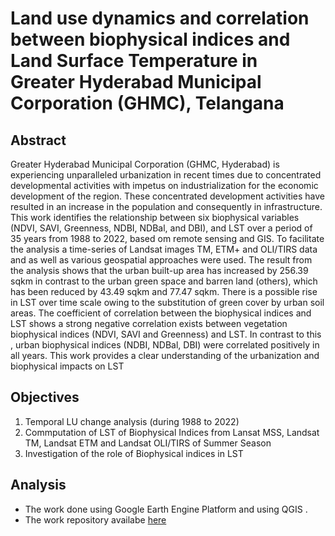 
# Land use dynamics and correlation between biophysical indices and Land Surface Temperature in Greater Hyderabad Municipal Corporation (GHMC), Telangana

## Abstract
Greater Hyderabad Municipal Corporation (GHMC, Hyderabad) is experiencing unparalleled urbanization in recent times due to concentrated developmental activities with impetus on industrialization for the economic development of the region. These concentrated development activities have resulted in an increase in the population and consequently in infrastructure. This work identifies the relationship between six biophysical variables (NDVI, SAVI, Greenness, NDBI, NDBal, and DBI), and LST over a period of 35 years from 1988 to 2022, based om remote sensing and GIS. To facilitate the analysis a time-series of Landsat images TM, ETM+ and OLI/TIRS data and as well as various geospatial approaches were used. The result from the analysis shows that the urban built-up area has increased by 256.39 sqkm in contrast to the urban green space and barren land (others), which has been reduced by 43.49 sqkm and 77.47 sqkm. There is a possible rise in LST over time scale owing to the substitution of green cover by urban soil areas. The coefficient of correlation between the biophysical indices and LST shows a strong negative correlation exists between  vegetation biophysical indices (NDVI, SAVI and Greenness) and LST. In contrast to this , urban biophysical indices (NDBI, NDBal, DBI) were correlated positively in all years. This work provides a clear understanding of the urbanization and biophysical impacts on LST

## Objectives
1. Temporal LU change analysis (during 1988 to 2022)
2. Commputation of LST of Biophysical Indices from Lansat MSS, Landsat TM, Landsat                    ETM and Landsat OLI/TIRS of Summer Season  
3. Investigation of the role of Biophysical indices in LST

## Analysis
- The work done using Google Earth Engine Platform and using QGIS .
- The work repository availabe [here](https://code.earthengine.google.co.in/?accept_repo=users/b171905/GEE_Practical)





